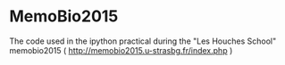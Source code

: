 # MemoBio2015
The code used in the ipython practical during the "Les Houches School" memobio2015 ( http://memobio2015.u-strasbg.fr/index.php ) 
